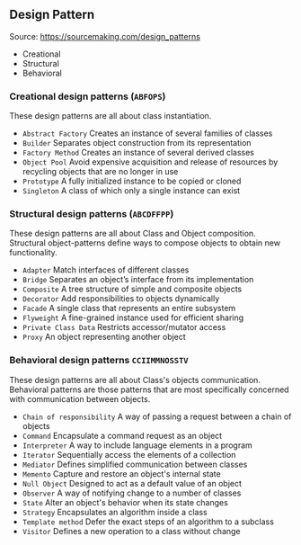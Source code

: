 ## Design Pattern ##
Source: https://sourcemaking.com/design_patterns 
- Creational
- Structural
- Behavioral

### Creational design patterns (`ABFOPS`)
These design patterns are all about class instantiation. 
- `Abstract Factory`
    Creates an instance of several families of classes
- `Builder`
    Separates object construction from its representation
- `Factory Method`
    Creates an instance of several derived classes
- `Object Pool`
    Avoid expensive acquisition and release of resources by recycling objects that are no longer in use
- `Prototype`
    A fully initialized instance to be copied or cloned
- `Singleton`
    A class of which only a single instance can exist

### Structural design patterns (`ABCDFFPP`)
These design patterns are all about Class and Object composition. Structural object-patterns define ways to compose objects to obtain new functionality.
- `Adapter`
Match interfaces of different classes
- `Bridge`
Separates an object’s interface from its implementation
- `Composite`
A tree structure of simple and composite objects
- `Decorator`
Add responsibilities to objects dynamically
- `Facade`
A single class that represents an entire subsystem
- `Flyweight`
A fine-grained instance used for efficient sharing
- `Private Class Data`
Restricts accessor/mutator access
- `Proxy`
An object representing another object

### Behavioral design patterns `CCIIMMNOSSTV`
These design patterns are all about Class's objects communication. Behavioral patterns are those patterns that are most specifically concerned with communication between objects.
- `Chain of responsibility`
A way of passing a request between a chain of objects
- `Command`
Encapsulate a command request as an object
- `Interpreter`
A way to include language elements in a program
- `Iterator`
Sequentially access the elements of a collection
- `Mediator`
Defines simplified communication between classes
- `Memento`
Capture and restore an object's internal state
- `Null Object`
Designed to act as a default value of an object
- `Observer`
A way of notifying change to a number of classes
- `State`
Alter an object's behavior when its state changes
- `Strategy`
Encapsulates an algorithm inside a class
- `Template method`
Defer the exact steps of an algorithm to a subclass
- `Visitor`
Defines a new operation to a class without change

